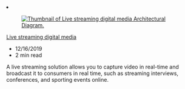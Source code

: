 <!-- This file is automatically generated by build/architectures/build_index.py. Any updates will be lost. -->

<!-- markdownlint-disable MD033 -->

<li class="grid-item item-column" data-categories="Media ">
<article class="card">
    <div class="card-header has-margin-bottom-none" aria-hidden="true">
        <figure class="image diagram has-height-175 has-overflow-hidden level">
            <a href="/azure/architecture/solution-ideas/articles/digital-media-live-stream"><img src="/azure/architecture/browse/thumbs/digital-media-live-stream.png" class="diagram" alt="Thumbnail of Live streaming digital media Architectural Diagram." data-linktype="relative-path"></a>
        </figure>
    </div>
    <div class="card-content">
        <a class="card-content-title has-margin-top-none" href="/azure/architecture/solution-ideas/articles/digital-media-live-stream">
            <p>Live streaming digital media</p>
        </a>
        <ul class="card-content-metadata">
            <li>12/16/2019</li>
            <li>2 min read</li>
        </ul>
        <p class="card-content-description">A live streaming solution allows you to capture video in real-time and broadcast it to consumers in real time, such as streaming interviews, conferences, and sporting events online.</p>
        <div class="bottom-to-top-fade is-hidden-mobile"></div>
    </div>
</article>
</li>
